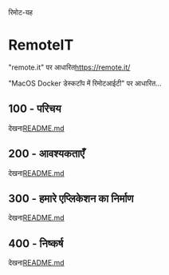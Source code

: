 रिमोट-यह

# RemoteIT

"remote.it" पर आधारित<https://remote.it/>

"MacOS Docker डेस्कटॉप में रिमोटआईटी" पर आधारित...

## 100 - परिचय

देखना[README.md](./100/README.md)

## 200 - आवश्यकताएँ

देखना[README.md](./200/README.md)

## 300 - हमारे एप्लिकेशन का निर्माण

देखना[README.md](./300/README.md)

## 400 - निष्कर्ष

देखना[README.md](./400/README.md)
